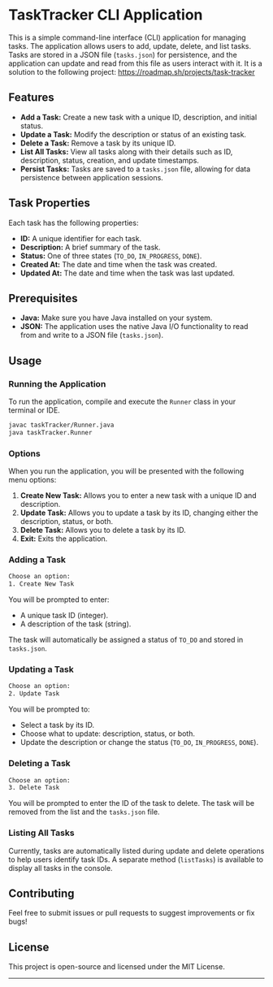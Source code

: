 # TaskTracker CLI Application

This is a simple command-line interface (CLI) application for managing tasks. The application allows users to add, update, delete, and list tasks. Tasks are stored in a JSON file (`tasks.json`) for persistence, and the application can update and read from this file as users interact with it. It is a solution to the following project: https://roadmap.sh/projects/task-tracker

## Features

- **Add a Task:** Create a new task with a unique ID, description, and initial status.
- **Update a Task:** Modify the description or status of an existing task.
- **Delete a Task:** Remove a task by its unique ID.
- **List All Tasks:** View all tasks along with their details such as ID, description, status, creation, and update timestamps.
- **Persist Tasks:** Tasks are saved to a `tasks.json` file, allowing for data persistence between application sessions.

## Task Properties

Each task has the following properties:

- **ID:** A unique identifier for each task.
- **Description:** A brief summary of the task.
- **Status:** One of three states (`TO_DO`, `IN_PROGRESS`, `DONE`).
- **Created At:** The date and time when the task was created.
- **Updated At:** The date and time when the task was last updated.

## Prerequisites

- **Java:** Make sure you have Java installed on your system.
- **JSON:** The application uses the native Java I/O functionality to read from and write to a JSON file (`tasks.json`).

## Usage

### Running the Application

To run the application, compile and execute the `Runner` class in your terminal or IDE.

```bash
javac taskTracker/Runner.java
java taskTracker.Runner
```

### Options

When you run the application, you will be presented with the following menu options:

1. **Create New Task:** Allows you to enter a new task with a unique ID and description.
2. **Update Task:** Allows you to update a task by its ID, changing either the description, status, or both.
3. **Delete Task:** Allows you to delete a task by its ID.
4. **Exit:** Exits the application.

### Adding a Task

```bash
Choose an option:
1. Create New Task
```

You will be prompted to enter:
- A unique task ID (integer).
- A description of the task (string).

The task will automatically be assigned a status of `TO_DO` and stored in `tasks.json`.

### Updating a Task

```bash
Choose an option:
2. Update Task
```

You will be prompted to:
- Select a task by its ID.
- Choose what to update: description, status, or both.
- Update the description or change the status (`TO_DO`, `IN_PROGRESS`, `DONE`).

### Deleting a Task

```bash
Choose an option:
3. Delete Task
```

You will be prompted to enter the ID of the task to delete. The task will be removed from the list and the `tasks.json` file.

### Listing All Tasks

Currently, tasks are automatically listed during update and delete operations to help users identify task IDs. A separate method (`listTasks`) is available to display all tasks in the console.

## Contributing

Feel free to submit issues or pull requests to suggest improvements or fix bugs!

## License

This project is open-source and licensed under the MIT License.

---
